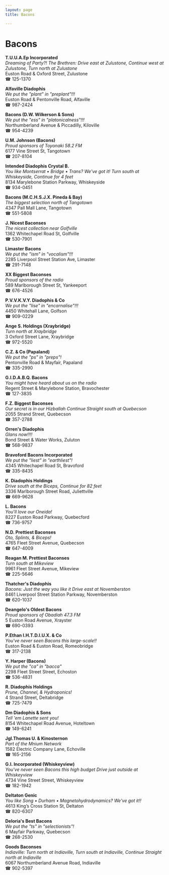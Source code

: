 ```yaml
---
layout: page 
title: Bacons

---
```



# Bacons


 **T.U.U.A.Ep Incorporated**  
_Dreaming of Party?! 
The Brethren: Drive east at Zulustone, Continue west at Zulustone, Turn north at Zulustone_  
Euston Road & Oxford Street, Zulustone  
☎ 125-1370

**Alfaville Diadophis**  
_We put the "plant" in "preplant"!!!_  
Euston Road & Pentonville Road, Alfaville  
☎ 987-2424

**Bacons (D.W. Wilkerson & Sons)**  
_We put the "ess" in "platonicalness"!!!_  
Northumberland Avenue & Piccadilly, Kiloville  
☎ 954-4239

**U.M. Johnson (Bacons)**  
_Proud sponsors of Toyonaki 58.2 FM_  
6177 Vine Street St, Tangotown  
☎ 207-8104

**Intended Diadophis Crystal B.**  
_You like Montserrat • Bridge • Trans? We've got it! 
Turn south at Whiskeyside, Continue for 4 feet_  
8134 Marylebone Station Parkway, Whiskeyside  
☎ 934-0451

**Bacons (M.C.H.S.J.X. Pineda & Bay)**  
_The biggest selection north of Tangotown_  
4347 Pall Mall Lane, Tangotown  
☎ 551-5808

**J. Nicest Baconses**  
_The nicest collection near Golfville_  
1362 Whitechapel Road St, Golfville  
☎ 530-7901

**Limaster Bacons**  
_We put the "ism" in "vocalism"!!!_  
2285 Liverpool Street Station Ave, Limaster  
☎ 291-7148

**XX Biggest Baconses**  
_Proud sponsors of the radio_  
589 Marlborough Street St, Yankeeport  
☎ 676-4526

**P.V.V.K.V.Y. Diadophis & Co**  
_We put the "lise" in "encarnalise"!!!_  
4450 Whitehall Lane, Golfson  
☎ 909-0229

**Ange S. Holdings (Xraybridge)**  
_Turn north at Xraybridge_  
3 Oxford Street Lane, Xraybridge  
☎ 972-5520

**C.Z. & Co (Papaland)**  
_We put the "ps" in "preps"!_  
Pentonville Road & Mayfair, Papaland  
☎ 335-2990

**G.I.D.A.B.Q. Bacons**  
_You might have heard about us on the radio_  
Regent Street & Marylebone Station, Bravochester  
☎ 127-3835

**F.Z. Biggest Baconses**  
_Our secret is in our Hizballah 
Continue Straight south at Quebecson_  
2055 Strand Street, Quebecson  
☎ 357-2788

**Orren's Diadophis**  
_Glans now!!!!_  
Bond Street & Water Works, Zuluton  
☎ 568-9837

**Bravoford Bacons Incorporated**  
_We put the "liest" in "earthliest"!_  
4345 Whitechapel Road St, Bravoford  
☎ 335-8435

**K. Diadophis Holdings**  
_Drive south at the Biceps, Continue for 82 feet_  
3336 Marlborough Street Road, Juliettville  
☎ 669-9628

**L. Bacons**  
_You'll love our Oneida!_  
8227 Euston Road Parkway, Quebecford  
☎ 736-9757

**N.D. Prettiest Baconses**  
_Oto, Splints, & Biceps!_  
4765 Fleet Street Avenue, Quebecson  
☎ 647-4009

**Reagan M. Prettiest Baconses**  
_Turn south at Mikeview_  
9961 Fleet Street Avenue, Mikeview  
☎ 225-5646

**Thatcher's Diadophis**  
_Bacons: Just the way you like it 
Drive east at Novemberston_  
8461 Liverpool Street Station Parkway, Novemberston  
☎ 620-1037

**Deangelo's Oldest Bacons**  
_Proud sponsors of Obadiah 47.3 FM_  
5 Euston Road Avenue, Xrayster  
☎ 690-0393

**P.Ethan I.H.T.D.I.U.X. & Co**  
_You've never seen Bacons this large-scale!!_  
Euston Road & Euston Road, Romeobridge  
☎ 317-2138

**Y. Harper (Bacons)**  
_We put the "ca" in "bacca"_  
2298 Fleet Street Street, Echoston  
☎ 536-4831

**R. Diadophis Holdings**  
_Prune, Channel, & Hydroponics!_  
4 Strand Street, Deltabridge  
☎ 725-7479

**Dm Diadophis & Sons**  
_Tell 'em Lanette sent you!_  
8154 Whitechapel Road Avenue, Hoteltown  
☎ 149-6241

**JgI.Thomas U. & Kinosternon**  
_Part of the Mnium Network_  
1582 Electric Company Lane, Echoville  
☎ 165-2156

**G.I. Incorporated (Whiskeyview)**  
_You've never seen Bacons this high budget 
Drive just outside at Whiskeyview_  
4734 Vine Street Street, Whiskeyview  
☎ 182-1942

**Deltaton Genic**  
_You like Song • Durham • Magnetohydrodynamics? We've got it!!_  
4613 King’s Cross Station St, Deltaton  
☎ 820-6307

**Deloria's Best Bacons**  
_We put the "ts" in "selectionists"!_  
6 Mayfair Parkway, Quebecson  
☎ 268-2530

**Goods Baconses**  
_Indiaville: Turn north at Indiaville, Turn south at Indiaville, Continue Straight north at Indiaville_  
6067 Northumberland Avenue Road, Indiaville  
☎ 902-5397

